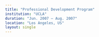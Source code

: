 ```yaml
---
title: "Professional Development Program"
institution: "UCLA"
duration: "Jun. 2007 – Aug. 2007"
location: "Los Angeles, US"
layout: single
---
```

